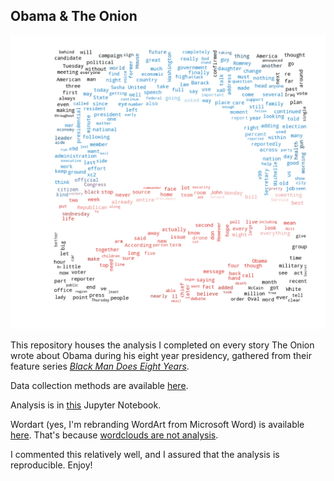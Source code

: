 ## Obama & The Onion

![](./wordart/obama-logo-wordart.png)

This repository houses the analysis I completed on every story The Onion wrote about Obama during his eight year presidency, gathered from their feature series [_Black Man Does Eight Years_](http://www.theonion.com/interactive/obama). 

Data collection methods are available [here](./obama-onion-scraper.py).

Analysis is in [this](./obama-onion-analysis.ipynb) Jupyter Notebook.

Wordart (yes, I'm rebranding WordArt from Microsoft Word) is available [here](./wordart/wordart.ipynb). That's because [wordclouds are not analysis](dataskeptic.com/blog/episodes/2016/kill-the-word-cloud). 


I commented this relatively well, and I assured that the analysis is reproducible. Enjoy!

